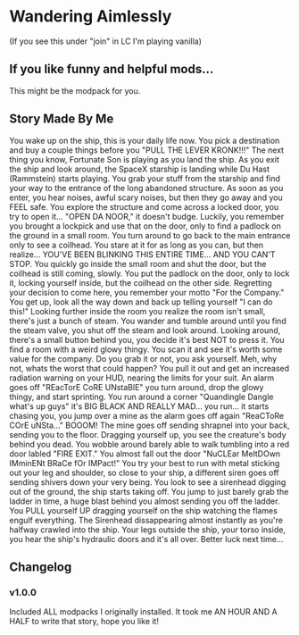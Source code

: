 # Wandering Aimlessly
(If you see this under "join" in LC I'm playing vanilla)

## If you like funny and helpful mods...
This might be the modpack for you.

## Story Made By Me

You wake up on the ship, this is your daily life now. You pick a destination and buy a couple things before you "PULL THE LEVER KRONK!!!" The next thing you know, Fortunate Son is playing as you land the ship. As you exit the ship and look around, the SpaceX starship is landing while Du Hast (Rammstein) starts playing. You grab your stuff from the starship and find your way to the entrance of the long abandoned structure. As soon as you enter, you hear noises, awful scary noises, but then they go away and you FEEL safe. You explore the structure and come across a locked door, you try to open it... "OPEN DA NOOR," it doesn't budge. Luckily, you remember you brought a lockpick and use that on the door, only to find a padlock on the ground in a small room. You turn around to go back to the main entrance only to see a coilhead. You stare at it for as long as you can, but then realize... YOU'VE BEEN BLINKING THIS ENTIRE TIME... AND YOU CAN'T STOP. You quickly go inside the small room and shut the door, but the coilhead is still coming, slowly. You put the padlock on the door, only to lock it, locking yourself inside, but the coilhead on the other side. Regretting your decision to come here, you remember your motto "For the Company." You get up, look all the way down and back up telling yourself "I can do this!" Looking further inside the room you realize the room isn't small, there's just a bunch of steam. You wander and tumble around until you find the steam valve, you shut off the steam and look around. Looking around, there's a small button behind you, you decide it's best NOT to press it. You find a room with a weird glowy thingy. You scan it and see it's worth some value for the company. Do you grab it or not, you ask yourself. Meh, why not, whats the worst that could happen? You pull it out and get an increased radiation warning on your HUD, nearing the limits for your suit. An alarm goes off "REacTorE CoRE UNstaBlE" you turn around, drop the glowy thingy, and start sprinting. You run around a corner "Quandingle Dangle what's up guys" it's BIG BLACK AND REALLY MAD... you run... it starts chasing you, you jump over a mine as the alarm goes off again "ReaCToRe COrE uNSta..." BOOOM! The mine goes off sending shrapnel into your back, sending you to the floor. Dragging yourself up, you see the creature's body behind you dead. You wobble around barely able to walk tumbling into a red door labled "FIRE EXIT." You almost fall out the door "NuCLEar MeltDOwn IMminENt BRaCe fOr IMPact!" You try your best to run with metal sticking out your leg and shoulder, so close to your ship, a different siren goes off sending shivers down your very being. You look to see a sirenhead digging out of the ground, the ship starts taking off. You jump to just barely grab the ladder in time, a huge blast behind you almost sending you off the ladder. You PULL yourself UP dragging yourself on the ship watching the flames engulf everything. The Sirenhead dissappearing almost instantly as you're halfway crawled into the ship. Your legs outside the ship, your torso inside, you hear the ship's hydraulic doors and it's all over. Better luck next time...


## Changelog

### v1.0.0

Included ALL modpacks I originally installed. It took me AN HOUR AND A HALF to write that story, hope you like it!